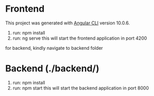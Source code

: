 # Frontend

This project was generated with [Angular CLI](https://github.com/angular/angular-cli) version 10.0.6.

1. run: npm install
2. run: ng serve
this will start the frontend application in port 4200

for backend, kindly navigate to backend folder

# Backend (./backend/)

1. run: npm install
2. run: npm start
this will start the backend application in port 8000